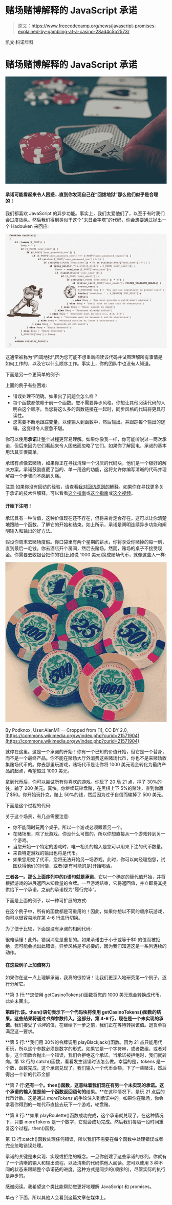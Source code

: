 # 赌场赌博解释的 JavaScript 承诺

> 原文：<https://www.freecodecamp.org/news/javascript-promises-explained-by-gambling-at-a-casino-28ad4c5b2573/>

凯文·科诺年科

# 赌场赌博解释的 JavaScript 承诺

![1*WcIi4QEeGRC0btw4nImRVQ](img/4e1d8af2b2d667ce074de2930b027490.png)

#### 承诺可能看起来令人困惑…直到你发现自己在“回拨地狱”那么他们似乎是合理的！

我们都喜欢 JavaScript 的异步功能。事实上，我们太爱他们了，以至于有时我们会过度放纵。然后我们得到类似于这个"[末日金字塔](https://en.wikipedia.org/wiki/Pyramid_of_doom_(programming))"的代码，你会想要通过抛出一个 Hadouken 来回应:

![1*mL04Mh-tDosU6_OlqexwyQ](img/4aed588f176f163849565cd6812b66a8.png)

这通常被称为“回调地狱”,因为您可能不想重新阅读该代码并试图理解所有事情是如何工作的，以及它以什么顺序工作。事实上，你的团队中也没有人知道。

下面是另一个更简单的例子:

上面的例子有些困难:

*   错误处理不明确。如果出了问题会怎么样？
*   每个函数都依赖于前一个函数。您不需要异步风格。你想让其他阅读代码的人明白这个顺序。当您将这么多的函数链接在一起时，同步风格的代码将更具可读性。
*   您需要不断地跟踪变量，以便输入到函数中，然后输出。并跟踪每个输出的逻辑。这变得令人疲惫不堪。

你可以使用**承诺**让整个过程更容易理解。如果你像我一样，你可能听说过一两次承诺，但后来因为它们看起来令人困惑而忽略了它们。如果你了解回电，承诺的基本用法其实很简单。

承诺有点像去赌场，如果你正在寻找清理一个讨厌的代码块，他们是一个极好的解决方案。承诺鼓励直截了当的、单一用途的功能，这将允许你编写清晰的代码并理解每一个步骤而不感到头痛。

注意:如果你没有回访的经验，请查看[我对回访原则的解释](https://medium.freecodecamp.com/javascript-callbacks-explained-using-minions-da272f4d9bcd#.slyskqmt8)。如果你在寻找更多关于承诺的技术性解释，可以看看[这个指南](http://www.telerik.com/blogs/what-is-the-point-of-promises)或[这个指南](https://www.promisejs.org/)或[这个视频](https://www.youtube.com/watch?v=obaSQBBWZLk)。

#### 开始下注吧！

承诺具有一种价值，这种价值现在还不存在，但将来肯定会存在。这可以让你清楚地跟随一个函数，了解它的开始和结束。如上所示，承诺是阐明连续异步功能和阐明输入和输出的好方法。

假设你周末去赌场度假。你口袋里有两个星期的薪水，你将享受你赌掉的每一刻，直到最后一毛钱。你去酒店开个房间，然后去赌场。然而，赌场的桌子不接受现金。你需要去收银台把你的钱(比如说 1000 美元)换成赌场代币，就像这些人一样:

![1*rjNGiLJjB1bLbhmsopH_8A](img/b1b002d88b5077ff3f0d68d524b4ea3e.png)

By Podknox, User:AlanM1 — Cropped from [1], CC BY 2.0, [https://commons.wikimedia.org/w/index.php?curid=21571904](https://commons.wikimedia.org/w/index.php?curid=21571904)

就停在这里。这是一个承诺的开始！你有一个已知的价值开始，但它是一个替身，而不是一个最终产品。你不能在赌场大厅外消费这些赌场代币，你也不是来赌场收集赌场代币的。你去那里玩游戏，赌场代币是让你将 1000 美元现金转化为最终产品的起点，希望超过 1000 美元。

拿到代币后，你可以尝试所有你喜欢的游戏。你玩了 20 局 21 点，押了 30%的钱，输了 200 美元。真快。你继续玩轮盘赌，在黑棋上下 5%的赌注，直到你赢了$50。你开始玩扑克，赌上 50%的钱，然后因为过于自信而输掉了 500 美元。

下面是这个过程的代码:

关于这个场景，有几点需要注意:

*   你不能同时玩两个桌子，所以一个游戏必须跟着另一个。
*   在赌场里，除了玩游戏，你没什么可做的，所以你想直接从一个游戏转到另一个游戏。
*   当您开始一个特定的游戏时，唯一相关的输入是您可以用来下注的代币数量。
*   来自特定游戏的输出也将是代币。
*   如果您用完了代币，您将无法开始另一场游戏。此时，你可以向经理抱怨，试图获得他们的同情，或者(更有可能的是)开始喝酒。

**三者各一。那么上面序列中的()语句就是承诺**。它以一个确定的替代值开始，并将根据游戏的进展返回未知数量的令牌。一旦游戏结束，它将返回值，并立即将其提供给下一个承诺。之前的承诺视为“履行完毕”。

下面是上面的例子，以一种可扩展的方式:

在这个例子中，所有的函数都是可重用的！因此，如果你想以不同的顺序玩游戏，你可以很容易地在第 4-6 行进行切换。

为了便于比较，下面是没有承诺的相同代码:

很难读懂！此外，错误消息是重复的。如果承诺由于小于或等于$0 的值而被拒绝，您可能会抛出此错误。异步风格是不必要的，因为我们知道这是一系列连续的动作。

#### 在这些例子上加倍努力

如果你在这一点上理解承诺，我真的很惊讶！让我们更深入地研究第一个例子，逐行分解它。

**第 3 行:**您使用 getCasinoTokens()函数将您的 1000 美元现金转换成代币，此处未画出。

**第四行:**该。then()语句表示下一个代码块将使用 getCasinoTokens()函数的结果。这些结果将通过*令牌*参数传入。这部分，第 4-6 行，现在是一个**未实现的承诺**。我们接受了*令牌*的值，在继续下一步之前，我们正在等待转换该值。退货单将满足这一要求。

**第 5 行:**我们用 30%的令牌调用 playBlackjack()函数。因为 21 点只能用代币玩，所以这个参数必须是数字的形式。如果它是一个字符串，或者数组，或者对象，这个函数会抛出一个错误，我们会拒绝这个承诺。当承诺被拒绝时，我们就转向。第 13 行的 catch()函数，看看发生错误时该怎么做。幸运的是，tokens 是一个数，函数完成，这个承诺兑现了。我们输入一个代币金额，下了一些赌注，然后得出一个新的代币金额

**第 7 行:**还有一个。then()函数，这意味着我们现在有另一个未实现的承诺。这个承诺的输入值是前一个函数返回语句的**结果。**在这种情况下，是玩 21 点后的代币计数。这是通过 *moreTokens* 的争论注入到承诺中的。如果你在赌场，你会拿着你得到的一堆代币直接去玩下一个游戏，轮盘赌。

**第 8 行:**如果 playRoulette()函数成功完成，这个承诺就兑现了。在这种情况下，只要 moreTokens 是一个数字，它就会成功完成。然后我们每隔一段时间重复这个过程。then()函数。

第 13 行:catch()函数处理任何错误，所以我们不需要在每个函数中处理错误或者完全忽略错误处理。

承诺的关键是未实现、实现或拒绝的概念。一旦你创建了这些承诺的序列，你就有了一个清晰的输入和输出流程，以及清晰的代码供他人阅读。您可以使用 3 种不同的状态来跟踪整个承诺链的进度。这种方式是同步的(顺序的)，尽管实际的执行是异步的。

感谢阅读。我希望这个类比能帮助您更好地理解 JavaScript 和 promises。

单击？下面，所以其他人会看到这篇文章在媒体上。